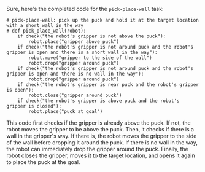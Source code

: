 Sure, here's the completed code for the `pick-place-wall` task:

```
# pick-place-wall: pick up the puck and hold it at the target location with a short wall in the way
# def pick_place_wall(robot):
    if check("the robot's gripper is not above the puck"):
        robot.place("gripper above puck")
    if check("the robot's gripper is not around puck and the robot's gripper is open and there is a short wall in the way"):
        robot.move("gripper to the side of the wall")
        robot.drop("gripper around puck")
    if check("the robot's gripper is not around puck and the robot's gripper is open and there is no wall in the way"):
        robot.drop("gripper around puck")
    if check("the robot's gripper is near puck and the robot's gripper is open"):
        robot.close("gripper around puck")
    if check("the robot's gripper is above puck and the robot's gripper is closed"):
        robot.place("puck at goal")
```

This code first checks if the gripper is already above the puck. If not, the robot moves the gripper to be above the puck. Then, it checks if there is a wall in the gripper's way. If there is, the robot moves the gripper to the side of the wall before dropping it around the puck. If there is no wall in the way, the robot can immediately drop the gripper around the puck. Finally, the robot closes the gripper, moves it to the target location, and opens it again to place the puck at the goal.